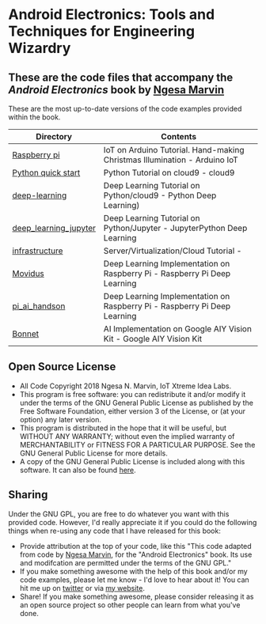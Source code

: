 # Android Electronics: Tools and Techniques for Engineering Wizardry

These are the code files that accompany the *Android Electronics* book by [Ngesa Marvin](https://medium.com/iot-5g-extreme-ideas-lab/welcome-to-iot-extreme-ideas-lab-396967a416a4)
----------------------------------------------------------------------------------------------------------------
These are the most up-to-date versions of the code examples provided within the book. 

| Directory | Contents |
----|----
| [Raspberry pi]() | IoT on Arduino Tutorial. Hand-making Christmas Illumination - Arduino IoT |
| [Python quick start](https://github.com/yoshihiroo/programming-workshop/tree/master/Python-basic) | Python Tutorial on cloud9 - cloud9|
| [deep-learning](https://github.com/yoshihiroo/programming-workshop/tree/master/deep-learning) | Deep Learning Tutorial on Python/cloud9 - Python Deep Learning)|
| [deep_learning_jupyter](https://github.com/yoshihiroo/programming-workshop/tree/master/deep_learning_jupyter) | Deep Learning Tutorial on Python/Jupyter - JupyterPython Deep Learning| 2017/12/2 |
| [infrastructure]() | Server/Virtualization/Cloud Tutorial -  |
| [ Movidus]() | Deep Learning Implementation on Raspberry Pi - Raspberry Pi Deep Learning |
 [pi_ai_handson]() | Deep Learning Implementation on Raspberry Pi - Raspberry Pi Deep Learning |
| [Bonnet]() | AI Implementation on Google AIY Vision Kit - Google AIY Vision Kit|
 

Open Source License
-------------------
* All Code Copyright 2018 Ngesa N. Marvin, IoT Xtreme Idea Labs.
* This program is free software: you can redistribute it and/or modify it under the terms of the GNU General Public License as published by the Free Software Foundation, either version 3 of the License, or (at your option) any later version.
* This program is distributed in the hope that it will be useful, but WITHOUT ANY WARRANTY; without even the implied warranty of MERCHANTABILITY or FITNESS FOR A PARTICULAR PURPOSE.  See the GNU General Public License for more details.
* A copy of the GNU General Public License is included along with this software. It can also be found [here](http://www.gnu.org/licenses/).

Sharing
-------
Under the GNU GPL, you are free to do whatever you want with this provided code. However, I'd really appreciate it if you could do the following things when re-using any code that I have released for this book:
* Provide attribution at the top of your code, like this "This code adapted from code by [Ngesa Marvin](https://medium.com/iot-5g-extreme-ideas-lab/welcome-to-iot-extreme-ideas-lab-396967a416a4), for the "Android Electronics" book. Its use and modifcation are permitted under the terms of the GNU GPL."
* If you make something awesome with the help of this book and/or my code examples, please let me know - I'd love to hear about it! You can hit me up on [twitter](https://twitter.com/Ngesa254) or via [my website](https://medium.com/iot-5g-extreme-ideas-lab).
* Share!  If you make something awesome, please consider releasing it as an open source project so other people can learn from what you've done.
